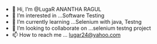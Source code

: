 - 👋 Hi, I’m @LugaR  ANANTHA RAGUL
- 👀 I’m interested in ...Software Testing
- 🌱 I’m currently learning ...Selenium with java, Testng
- 💞️ I’m looking to collaborate on ...selenium testng project
- 📫 How to reach me ...
lugar24@yahoo.com
<!---
Lugar-005/Lugar-005 is a ✨ special ✨ repository because its `README.md` (this file) appears on your GitHub profile.
You can click the Preview link to take a look at your changes.
--->
